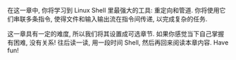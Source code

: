 在这一章中, 你将学习到 Linux Shell 里最强大的工具: 重定向和管道. 你将使用它们串联多条指令, 使得文件和输入输出流在指令间传递, 以完成复杂的任务.

这一章具有一定的难度, 所以我们将其设置成可选章节. 如果你感觉当下自己掌握有困难, 没有关系! 往后读一读, 用一段时间 Shell, 然后再回来阅读本章内容. Have fun!